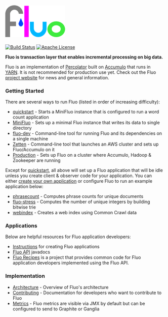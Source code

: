 [![Fluo][logo]][fluo.io]
---
[![Build Status][ti]][tl] [![Apache License][li]][ll]

**Fluo is transaction layer that enables incremental processing on big data.**

Fluo is an implementation of [Percolator] built on [Accumulo] that runs in [YARN].
It is not recommended for production use yet. Check out the Fluo [project website][fluo.io]
for news and general information.

### Getting Started

There are several ways to run Fluo (listed in order of increasing difficulty):

* [quickstart] - Starts a MiniFluo instance that is configured to run a word count application
* [MiniFluo] - Sets up a minimal Fluo instance that writes its data to single directory
* [fluo-dev] - Command-line tool for running Fluo and its dependencies on a single machine
* [Zetten] - Command-line tool that launches an AWS cluster and sets up Fluo/Accumulo on it
* [Production] - Sets up Fluo on a cluster where Accumulo, Hadoop & Zookeeper are running

Except for [quickstart], all above will set up a Fluo application that will be idle unless you
create client & observer code for your application.  You can either [create your own
application][apps] or configure Fluo to run an example application below:

* [phrasecount] - Computes phrase counts for unique documents
* [fluo-stress] - Computes the number of unique integers by building bitwise trie
* [webindex] - Creates a web index using Common Crawl data

### Applications

Below are helpful resources for Fluo application developers:

* [Instructions][apps] for creating Fluo applications
* [Fluo API][api] javadocs
* [Fluo Recipes][recipes] is a project that provides common code for Fluo application developers implemented 
  using the Fluo API.

### Implementation

* [Architecture] - Overview of Fluo's architecture
* [Contributing] - Documentation for developers who want to contribute to Fluo
* [Metrics] - Fluo metrics are visible via JMX by default but can be configured to send to Graphite or Ganglia

[fluo.io]: http://fluo.io/
[Accumulo]: http://accumulo.apache.org
[Percolator]: http://research.google.com/pubs/pub36726.html
[YARN]: http://hadoop.apache.org/docs/r2.5.1/hadoop-yarn/hadoop-yarn-site/YARN.html
[quickstart]: https://github.com/fluo-io/fluo-quickstart
[fluo-dev]: https://github.com/fluo-io/fluo-dev
[Zetten]: https://github.com/fluo-io/zetten
[phrasecount]: https://github.com/fluo-io/phrasecount
[fluo-stress]: https://github.com/fluo-io/fluo-stress
[webindex]: https://github.com/fluo-io/webindex
[MiniFluo]: docs/mini-fluo-setup.md
[Production]: docs/prod-fluo-setup.md
[apps]: docs/applications.md
[api]: http://fluo.io/apidocs/
[recipes]: https://github.com/fluo-io/fluo-recipes
[Metrics]: docs/metrics.md
[Contributing]: docs/contributing.md
[Architecture]: docs/architecture.md
[ti]: https://travis-ci.org/fluo-io/fluo.svg?branch=master
[tl]: https://travis-ci.org/fluo-io/fluo
[li]: http://img.shields.io/badge/license-ASL-blue.svg
[ll]: https://github.com/fluo-io/fluo/blob/master/LICENSE
[logo]: contrib/fluo-logo.png
